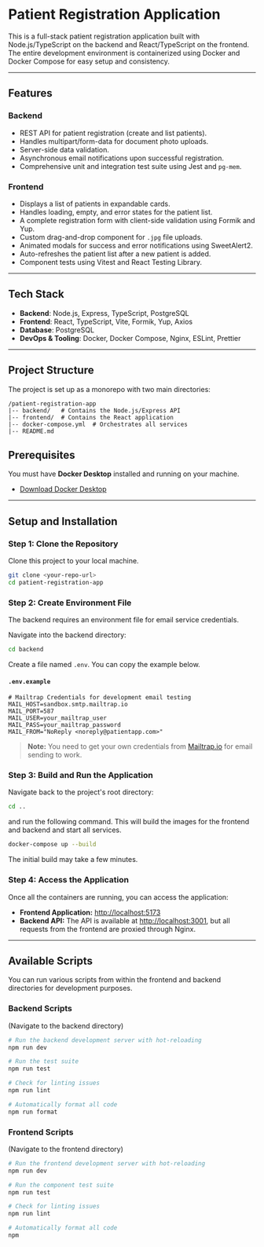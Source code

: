 # Patient Registration Application

This is a full-stack patient registration application built with Node.js/TypeScript on the backend and React/TypeScript on the frontend. The entire development environment is containerized using Docker and Docker Compose for easy setup and consistency.

---

## Features

### Backend

- REST API for patient registration (create and list patients).
- Handles multipart/form-data for document photo uploads.
- Server-side data validation.
- Asynchronous email notifications upon successful registration.
- Comprehensive unit and integration test suite using Jest and `pg-mem`.

### Frontend

- Displays a list of patients in expandable cards.
- Handles loading, empty, and error states for the patient list.
- A complete registration form with client-side validation using Formik and Yup.
- Custom drag-and-drop component for `.jpg` file uploads.
- Animated modals for success and error notifications using SweetAlert2.
- Auto-refreshes the patient list after a new patient is added.
- Component tests using Vitest and React Testing Library.

---

## Tech Stack

- **Backend**: Node.js, Express, TypeScript, PostgreSQL
- **Frontend**: React, TypeScript, Vite, Formik, Yup, Axios
- **Database**: PostgreSQL
- **DevOps & Tooling**: Docker, Docker Compose, Nginx, ESLint, Prettier

---

## Project Structure

The project is set up as a monorepo with two main directories:

```
/patient-registration-app
|-- backend/   # Contains the Node.js/Express API
|-- frontend/  # Contains the React application
|-- docker-compose.yml  # Orchestrates all services
|-- README.md
```

## Prerequisites

You must have **Docker Desktop** installed and running on your machine.

- [Download Docker Desktop](https://www.docker.com/products/docker-desktop/)

---

## Setup and Installation

### Step 1: Clone the Repository

Clone this project to your local machine.

```sh
git clone <your-repo-url>
cd patient-registration-app
```

### Step 2: Create Environment File

The backend requires an environment file for email service credentials.

Navigate into the backend directory:

```sh
cd backend
```

Create a file named `.env`. You can copy the example below.

#### `.env.example`

```env
# Mailtrap Credentials for development email testing
MAIL_HOST=sandbox.smtp.mailtrap.io
MAIL_PORT=587
MAIL_USER=your_mailtrap_user
MAIL_PASS=your_mailtrap_password
MAIL_FROM="NoReply <noreply@patientapp.com>"
```

> **Note:** You need to get your own credentials from [Mailtrap.io](https://mailtrap.io/) for email sending to work.

### Step 3: Build and Run the Application

Navigate back to the project's root directory:

```sh
cd ..
```

and run the following command. This will build the images for the frontend and backend and start all services.

```sh
docker-compose up --build
```

The initial build may take a few minutes.

### Step 4: Access the Application

Once all the containers are running, you can access the application:

- **Frontend Application:** [http://localhost:5173](http://localhost:5173)
- **Backend API:** The API is available at [http://localhost:3001](http://localhost:3001), but all requests from the frontend are proxied through Nginx.

---

## Available Scripts

You can run various scripts from within the frontend and backend directories for development purposes.

### Backend Scripts

(Navigate to the backend directory)

```sh
# Run the backend development server with hot-reloading
npm run dev

# Run the test suite
npm run test

# Check for linting issues
npm run lint

# Automatically format all code
npm run format
```

### Frontend Scripts

(Navigate to the frontend directory)

```sh
# Run the frontend development server with hot-reloading
npm run dev

# Run the component test suite
npm run test

# Check for linting issues
npm run lint

# Automatically format all code
npm
```
